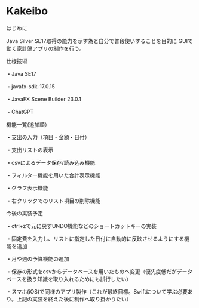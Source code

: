 # Kakeibo

はじめに

Java Silver SE17取得の能力を示す為と自分で普段使いすることを目的に
GUIで動く家計簿アプリの制作を行う。

仕様技術

・Java SE17

・javafx-sdk-17.0.15

・JavaFX Scene Builder 23.0.1


・ChatGPT

機能一覧(追加順）

・支出の入力（項目・金額・日付）

・支出リストの表示

・csvによるデータ保存/読み込み機能

・フィルター機能を用いた合計表示機能

・グラフ表示機能

・右クリックでのリスト項目の削除機能


今後の実装予定

・ctrl+zで元に戻すUNDO機能などのショートカットキーの実装

・固定費を入力し、リストに指定した日付に自動的に反映させるようにする機能を追加

・月や週の予算機能の追加

・保存の形式をcsvからデータベースを用いたものへ変更（優先度低だがデータベースを扱う知識を取り入れるためにも試行したい）

・スマホ(iOS)で同様のアプリ製作（これが最終目標。Swiftについて学ぶ必要あり。上記の実装を終えた後に制作へ取り掛かりたい）
